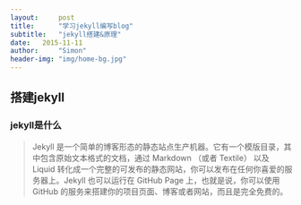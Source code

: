 ```yaml
---
layout:     post
title:      "学习jekyll编写blog"
subtitle:   "jekyll搭建&原理"
date:   2015-11-11
author:     "Simon"
header-img: "img/home-bg.jpg"
---
```


## 搭建jekyll

### jekyll是什么

> Jekyll 是一个简单的博客形态的静态站点生产机器。它有一个模版目录，其中包含原始文本格式的文档，通过 Markdown （或者 Textile） 以及 Liquid 转化成一个完整的可发布的静态网站，你可以发布在任何你喜爱的服务器上。Jekyll 也可以运行在 GitHub Page 上，也就是说，你可以使用 GitHub 的服务来搭建你的项目页面、博客或者网站，而且是完全免费的。
